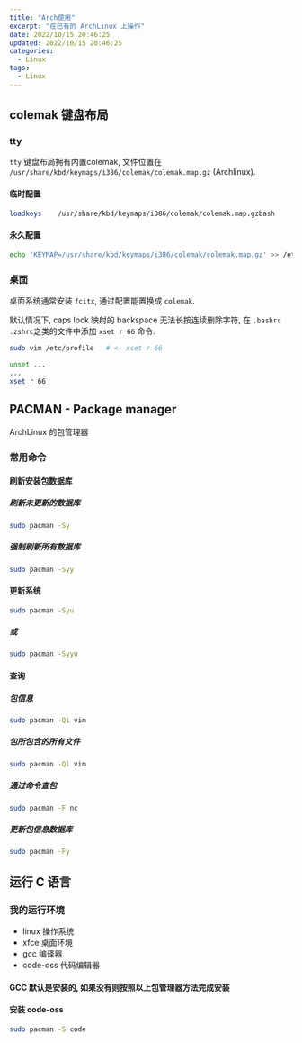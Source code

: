 ```yaml
---
title: "Arch使用"
excerpt: "在已有的 ArchLinux 上操作"
date: 2022/10/15 20:46:25
updated: 2022/10/15 20:46:25
categories: 
  - Linux
tags: 
  - Linux
---
```


## colemak 键盘布局

### tty

`tty` 键盘布局拥有内置colemak, 文件位置在 `/usr/share/kbd/keymaps/i386/colemak/colemak.map.gz` (Archlinux).

#### 临时配置

```bash
loadkeys	/usr/share/kbd/keymaps/i386/colemak/colemak.map.gzbash
```

#### 永久配置

```bash
echo 'KEYMAP=/usr/share/kbd/keymaps/i386/colemak/colemak.map.gz' >> /etc/vconsole.conf
```

### 桌面

桌面系统通常安装 `fcitx`, 通过配置能置换成 `colemak`.

默认情况下, caps lock 映射的 backspace 无法长按连续删除字符, 在 `.bashrc .zshrc`之类的文件中添加 `xset r 66` 命令.

```bash
sudo vim /etc/profile	# <- xset r 66
```

```bash
unset ...
...
xset r 66
```

## PACMAN - Package manager

ArchLinux 的包管理器

### 常用命令

#### 刷新安装包数据库

##### 刷新未更新的数据库

```bash
sudo pacman -Sy
```

##### 强制刷新所有数据库

```bash
sudo pacman -Syy
```

#### 更新系统

```bash
sudo pacman -Syu
```

##### 或

```bash
sudo pacman -Syyu
```

#### 查询

##### 包信息

```bash
sudo pacman -Qi vim
```

##### 包所包含的所有文件

```bash
sudo pacman -Ql vim
```

##### 通过命令查包

```bash
sudo pacman -F nc
```

##### 更新包信息数据库

```bash
sudo pacman -Fy
```

## 运行 C 语言

### 我的运行环境

- linux 操作系统
- xfce 桌面环境
- gcc 编译器
- code-oss 代码编辑器

#### GCC 默认是安装的, 如果没有则按照以上包管理器方法完成安装

#### 安装 code-oss

```bash
sudo pacman -S code
```
